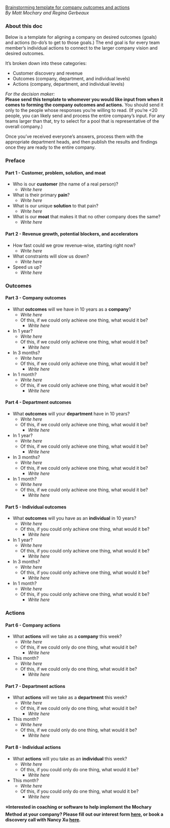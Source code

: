 [Brainstorming template for company outcomes and actions](https://docs.google.com/document/d/1O2Kg97A6_oKM20e-B9CI0sN13R8seKbch15vWzaFnYs/edit)  
_By Matt Mochary and Regina Gerbeaux_

### About this doc

Below is a template for aligning a company on desired outcomes (goals) and actions (to-do’s to get to those goals.) The end goal is for every team member’s individual actions to connect to the larger company vision and desired outcomes.

It’s broken down into these categories:

- Customer discovery and revenue
- Outcomes (company, department, and individual levels)
- Actions (company, department, and individual levels)

_For the decision maker:_  
**Please send this template to whomever you would like input from when it comes to forming the company outcomes and actions.** You should send it only to the people whose responses you’re willing to read. (If you’re \<20 people, you can likely send and process the entire company’s input. For any teams larger than that, try to select for a pool that is representative of the overall company.)

Once you’ve received everyone’s answers, process them with the appropriate department heads, and then publish the results and findings once they are ready to the entire company.

### Preface

#### Part 1 \- Customer, problem, solution, and moat

- Who is our **customer** (the name of a real person)?
  - _Write here_
- What is their primary **pain**?
  - _Write here_
- What is our unique **solution** to that pain?
  - _Write here_
- What is our **moat** that makes it that no other company does the same?
  - _Write here_

#### Part 2 \- Revenue growth, potential blockers, and accelerators

- How fast could we grow revenue-wise, starting right now?
  - _Write here_
- What constraints will slow us down?
  - _Write here_
- Speed us up?
  - _Write here_

### Outcomes

#### Part 3 \- Company outcomes

- What **outcomes** will we have in 10 years as a **company**?
  - _Write here_
  - Of this, if we could only achieve one thing, what would it be?
    - _Write here_
- In 1 year?
  - _Write here_
  - Of this, if we could only achieve one thing, what would it be?
    - _Write here_
- In 3 months?
  - _Write here_
  - Of this, if we could only achieve one thing, what would it be?
    - _Write here_
- In 1 month?
  - _Write here_
  - Of this, if we could only achieve one thing, what would it be?
    - _Write here_

#### Part 4 \- Department outcomes

- What **outcomes** will your **department** have in 10 years?
  - _Write here_
  - Of this, if we could only achieve one thing, what would it be?
    - _Write here_
- In 1 year?
  - _Write here_
  - Of this, if we could only achieve one thing, what would it be?
    - _Write here_
- In 3 months?
  - _Write here_
  - Of this, if we could only achieve one thing, what would it be?
    - _Write here_
- In 1 month?
  - _Write here_
  - Of this, if we could only achieve one thing, what would it be?
    - _Write here_

#### Part 5 \- Individual outcomes

- What **outcomes** will you have as an **individual** in 10 years?
  - _Write here_
  - Of this, if you could only achieve one thing, what would it be?
    - _Write here_
- In 1 year?
  - _Write here_
  - Of this, if you could only achieve one thing, what would it be?
    - _Write here_
- In 3 months?
  - _Write here_
  - Of this, if you could only achieve one thing, what would it be?
    - _Write here_
- In 1 month?
  - _Write here_
  - Of this, if you could only achieve one thing, what would it be?
    - _Write here_

### Actions

#### Part 6 \- Company actions

- What **actions** will we take as a **company** this week?
  - _Write here_
  - Of this, if we could only do one thing, what would it be?
    - _Write here_
- This month?
  - _Write here_
  - Of this, if we could only do one thing, what would it be?
    - _Write here_

#### Part 7 \- Department actions

- What **actions** will we take as a **department** this week?
  - _Write here_
  - Of this, if we could only do one thing, what would it be?
    - _Write here_
- This month?
  - _Write here_
  - Of this, if we could only do one thing, what would it be?
    - _Write here_

#### Part 8 \- Individual actions

- What **actions** will you take as an **individual** this week?
  - _Write here_
  - Of this, if you could only do one thing, what would it be?
    - _Write here_
- This month?
  - _Write here_
  - Of this, if you could only do one thing, what would it be?
    - _Write here_

**⭐Interested in coaching or software to help implement the Mochary Method at your company? Please fill out our interest form [here](https://mocharymethod.typeform.com/interest), or book a discovery call with Nancy Xu [here](https://calendly.com/nancy-mm/30).**
